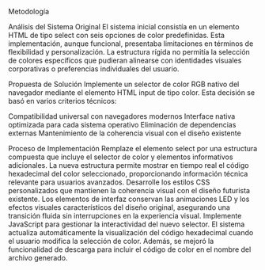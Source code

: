 Metodología

Análisis del Sistema Original
El sistema inicial consistía en un elemento HTML de tipo select con seis opciones de color predefinidas. Esta implementación, aunque funcional, presentaba limitaciones en términos de flexibilidad y personalización. La estructura rígida no permitía la selección de colores específicos que pudieran alinearse con identidades visuales corporativas o preferencias individuales del usuario.

Propuesta de Solución
Implemente un selector de color RGB nativo del navegador mediante el elemento HTML input de tipo color. Esta decisión se basó en varios criterios técnicos:

Compatibilidad universal con navegadores modernos
Interface nativa optimizada para cada sistema operativo
Eliminación de dependencias externas
Mantenimiento de la coherencia visual con el diseño existente

Proceso de Implementación
Remplaze el elemento select por una estructura compuesta que incluye el selector de color y elementos informativos adicionales. La nueva estructura permite mostrar en tiempo real el código hexadecimal del color seleccionado, proporcionando información técnica relevante para usuarios avanzados.
Desarrolle los  estilos CSS personalizados que mantienen la coherencia visual con el diseño futurista existente. Los elementos de interfaz conservan las animaciones LED y los efectos visuales característicos del diseño original, asegurando una transición fluida sin interrupciones en la experiencia visual.
Implemente JavaScript para gestionar la interactividad del nuevo selector. El sistema actualiza automáticamente la visualización del código hexadecimal cuando el usuario modifica la selección de color. Además, se mejoró la funcionalidad de descarga para incluir el código de color en el nombre del archivo generado.
